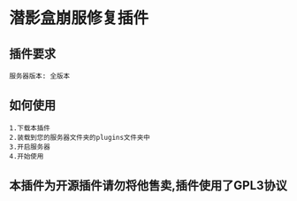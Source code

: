 # 潜影盒崩服修复插件
## 插件要求
    服务器版本: 全版本
## 如何使用
    1.下载本插件
    2.装载到您的服务器文件夹的plugins文件夹中
    3.开启服务器
    4.开始使用

## 本插件为开源插件请勿将他售卖,插件使用了GPL3协议